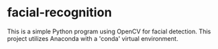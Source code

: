 # facial-recognition
This is a simple Python program using OpenCV for facial detection. This project utilizes Anaconda with a 'conda' virtual environment.
